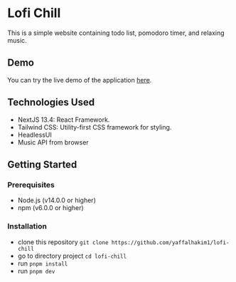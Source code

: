 # Lofi Chill

This is a simple website containing todo list, pomodoro timer, and relaxing music.

## Demo

You can try the live demo of the application [here](https://chill-out.vercel.app/).

## Technologies Used

- NextJS 13.4: React Framework.
- Tailwind CSS: Utility-first CSS framework for styling.
- HeadlessUI
- Music API from browser

## Getting Started

### Prerequisites

- Node.js (v14.0.0 or higher)
- npm (v6.0.0 or higher)

### Installation

- clone this repository `git clone https://github.com/yaffalhakim1/lofi-chill`
- go to directory project  `cd lofi-chill`
- run `pnpm install`
- run `pnpm dev`
